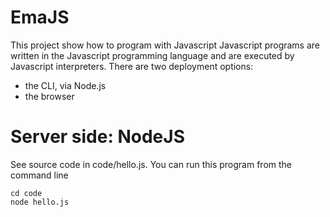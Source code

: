 EmaJS
=====

This project show how to program with Javascript
Javascript programs are written in the Javascript programming language and
are executed by Javascript interpreters. There are two deployment options:

- the CLI, via Node.js
- the browser

Server side: NodeJS
===================

See source code in code/hello.js. You can run this program from the command line

    cd code
    node hello.js
